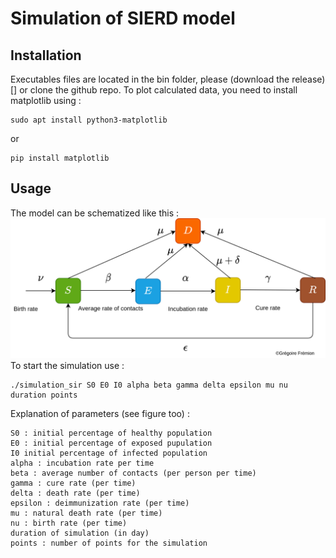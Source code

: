 # Simulation of SIERD model
## Installation
Executables files are located in the bin folder, please (download the release)[] or clone the github repo.
To plot calculated data, you need to install matplotlib using :
```
sudo apt install python3-matplotlib
```
or
```
pip install matplotlib
```
## Usage
The model can be schematized like this :
![fig1](https://github.com/acmo0/SIR-simulation/blob/main/img/diag2.png)
To start the simulation use :
```
./simulation_sir S0 E0 I0 alpha beta gamma delta epsilon mu nu duration points
```
Explanation of parameters (see figure too) :
```
S0 : initial percentage of healthy population
E0 : initial percentage of exposed pupulation
I0 initial percentage of infected population
alpha : incubation rate per time
beta : average number of contacts (per person per time)
gamma : cure rate (per time)
delta : death rate (per time)
epsilon : deimmunization rate (per time)
mu : natural death rate (per time)
nu : birth rate (per time)
duration of simulation (in day)
points : number of points for the simulation
```
